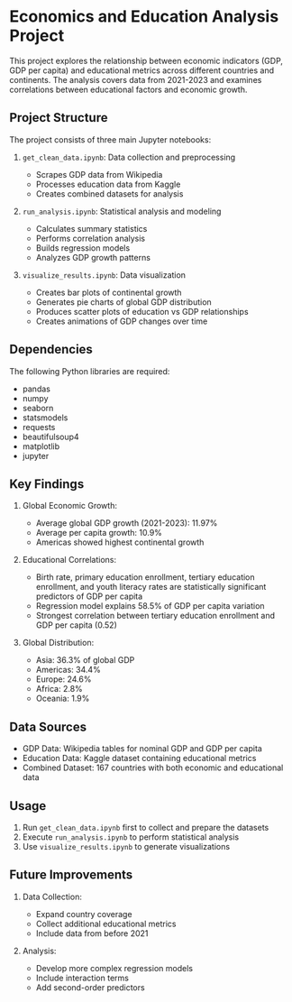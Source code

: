 # Economics and Education Analysis Project

This project explores the relationship between economic indicators (GDP, GDP per capita) and educational metrics across different countries and continents. The analysis covers data from 2021-2023 and examines correlations between educational factors and economic growth.

## Project Structure

The project consists of three main Jupyter notebooks:

1. `get_clean_data.ipynb`: Data collection and preprocessing
   - Scrapes GDP data from Wikipedia
   - Processes education data from Kaggle
   - Creates combined datasets for analysis

2. `run_analysis.ipynb`: Statistical analysis and modeling
   - Calculates summary statistics
   - Performs correlation analysis
   - Builds regression models
   - Analyzes GDP growth patterns

3. `visualize_results.ipynb`: Data visualization
   - Creates bar plots of continental growth
   - Generates pie charts of global GDP distribution
   - Produces scatter plots of education vs GDP relationships
   - Creates animations of GDP changes over time

## Dependencies

The following Python libraries are required:

- pandas
- numpy
- seaborn
- statsmodels
- requests
- beautifulsoup4
- matplotlib
- jupyter

## Key Findings

1. Global Economic Growth:
   - Average global GDP growth (2021-2023): 11.97%
   - Average per capita growth: 10.9%
   - Americas showed highest continental growth

2. Educational Correlations:
   - Birth rate, primary education enrollment, tertiary education enrollment, and youth literacy rates are statistically significant predictors of GDP per capita
   - Regression model explains 58.5% of GDP per capita variation
   - Strongest correlation between tertiary education enrollment and GDP per capita (0.52)

3. Global Distribution:
   - Asia: 36.3% of global GDP
   - Americas: 34.4%
   - Europe: 24.6%
   - Africa: 2.8%
   - Oceania: 1.9%

## Data Sources

- GDP Data: Wikipedia tables for nominal GDP and GDP per capita
- Education Data: Kaggle dataset containing educational metrics
- Combined Dataset: 167 countries with both economic and educational data

## Usage

1. Run `get_clean_data.ipynb` first to collect and prepare the datasets
2. Execute `run_analysis.ipynb` to perform statistical analysis
3. Use `visualize_results.ipynb` to generate visualizations

## Future Improvements

1. Data Collection:
   - Expand country coverage
   - Collect additional educational metrics
   - Include data from before 2021

2. Analysis:
   - Develop more complex regression models
   - Include interaction terms
   - Add second-order predictors